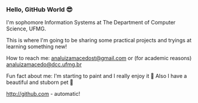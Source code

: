 ### Hello, GitHub World 😎


I'm sophomore Information Systems at The Department of Computer Science, UFMG. 

This is where I'm going to be sharing some practical projects and tryings at learning something new! 

How to reach me: analuizamacedost@gmail.com or (for academic reasons) analuizamacedo@dcc.ufmg.br 

Fun fact about me: I'm starting to paint and I really enjoy it 🎨 Also I have a beautiful and stuborn pet 🐶
 
http://github.com - automatic!

